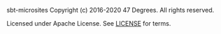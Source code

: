 sbt-microsites
Copyright (c) 2016-2020 47 Degrees.  All rights reserved.

Licensed under Apache License. See [LICENSE](LICENSE) for terms.